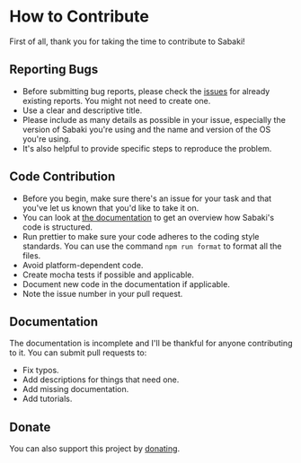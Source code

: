 # How to Contribute

First of all, thank you for taking the time to contribute to Sabaki!

## Reporting Bugs

- Before submitting bug reports, please check the
  [issues](https://github.com/SabakiHQ/Sabaki/issues) for already existing
  reports. You might not need to create one.
- Use a clear and descriptive title.
- Please include as many details as possible in your issue, especially the
  version of Sabaki you're using and the name and version of the OS you're
  using.
- It's also helpful to provide specific steps to reproduce the problem.

## Code Contribution

- Before you begin, make sure there's an issue for your task and that you've let
  us known that you'd like to take it on.
- You can look at
  [the documentation](https://github.com/SabakiHQ/Sabaki/tree/master/docs) to
  get an overview how Sabaki's code is structured.
- Run prettier to make sure your code adheres to the coding style standards. You
  can use the command `npm run format` to format all the files.
- Avoid platform-dependent code.
- Create mocha tests if possible and applicable.
- Document new code in the documentation if applicable.
- Note the issue number in your pull request.

## Documentation

The documentation is incomplete and I'll be thankful for anyone contributing to
it. You can submit pull requests to:

- Fix typos.
- Add descriptions for things that need one.
- Add missing documentation.
- Add tutorials.

## Donate

You can also support this project by [donating](https://paypal.me/yishn/5).
